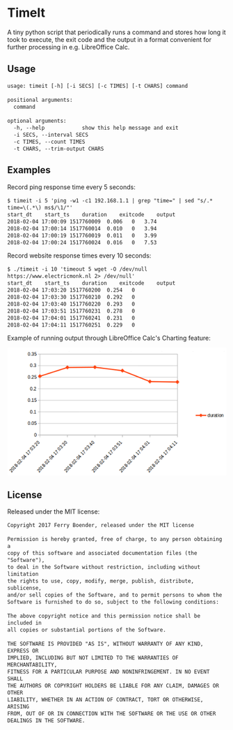 TimeIt
======

A tiny python script that periodically runs a command and stores how long it
took to execute, the exit code and the output in a format convenient for
further processing in e.g. LibreOffice Calc.

## Usage

	usage: timeit [-h] [-i SECS] [-c TIMES] [-t CHARS] command

	positional arguments:
	  command

	optional arguments:
	  -h, --help            show this help message and exit
	  -i SECS, --interval SECS
	  -c TIMES, --count TIMES
	  -t CHARS, --trim-output CHARS

## Examples

Record ping response time every 5 seconds:

	$ timeit -i 5 'ping -w1 -c1 192.168.1.1 | grep "time=" | sed "s/.* time=\(.*\) ms$/\1/"'
	start_dt	start_ts	duration	exitcode	output
	2018-02-04 17:00:09	1517760009	0.006	0	3.74
	2018-02-04 17:00:14	1517760014	0.010	0	3.94
	2018-02-04 17:00:19	1517760019	0.011	0	3.99
	2018-02-04 17:00:24	1517760024	0.016	0	7.53

Record website response times every 10 seconds:

	$ ./timeit -i 10 'timeout 5 wget -O /dev/null https://www.electricmonk.nl 2> /dev/null'
	start_dt	start_ts	duration	exitcode	output
	2018-02-04 17:03:20	1517760200	0.254	0	
	2018-02-04 17:03:30	1517760210	0.292	0	
	2018-02-04 17:03:40	1517760220	0.293	0	
	2018-02-04 17:03:51	1517760231	0.278	0	
	2018-02-04 17:04:01	1517760241	0.231	0	
	2018-02-04 17:04:11	1517760251	0.229	0	
	
Example of running output through LibreOffice Calc's Charting feature:

![](https://raw.githubusercontent.com/fboender/timeit/master/oofice_chart.png)


## License

Released under the MIT license:

	Copyright 2017 Ferry Boender, released under the MIT license

    Permission is hereby granted, free of charge, to any person obtaining a
    copy of this software and associated documentation files (the "Software"),
    to deal in the Software without restriction, including without limitation
    the rights to use, copy, modify, merge, publish, distribute, sublicense,
    and/or sell copies of the Software, and to permit persons to whom the
    Software is furnished to do so, subject to the following conditions:

    The above copyright notice and this permission notice shall be included in
    all copies or substantial portions of the Software.

    THE SOFTWARE IS PROVIDED "AS IS", WITHOUT WARRANTY OF ANY KIND, EXPRESS OR
    IMPLIED, INCLUDING BUT NOT LIMITED TO THE WARRANTIES OF MERCHANTABILITY,
    FITNESS FOR A PARTICULAR PURPOSE AND NONINFRINGEMENT. IN NO EVENT SHALL
    THE AUTHORS OR COPYRIGHT HOLDERS BE LIABLE FOR ANY CLAIM, DAMAGES OR OTHER
    LIABILITY, WHETHER IN AN ACTION OF CONTRACT, TORT OR OTHERWISE, ARISING
    FROM, OUT OF OR IN CONNECTION WITH THE SOFTWARE OR THE USE OR OTHER
    DEALINGS IN THE SOFTWARE.

